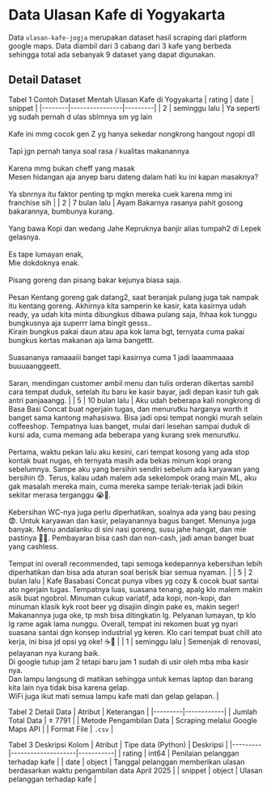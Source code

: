 # Data Ulasan Kafe di Yogyakarta
Data `ulasan-kafe-jogja` merupakan dataset hasil scraping dari platform google maps. Data diambil dari 3 cabang dari 3 kafe yang berbeda sehingga total ada sebanyak 9 dataset yang dapat digunakan.

## Detail Dataset
Tabel 1 Contoh Dataset Mentah Ulasan Kafe di Yogyakarta
| rating | date           | snippet |
|--------|----------------|---------|
| 2      | seminggu lalu  | Ya seperti yg sudah pernah d ulas sblmnya sm yg lain<br><br>Kafe ini mmg cocok gen Z yg hanya sekedar nongkrong hangout ngopi dll<br><br>Tapi jgn pernah tanya soal rasa / kualitas makanannya<br><br>Karena mmg bukan cheff yang masak<br>Mesen hidangan aja anyep baru dateng dalam hati ku ini kapan masaknya?<br><br>Ya sbnrnya itu faktor penting tp mgkn mereka cuek karena mmg ini franchise sih |
| 2      | 7 bulan lalu   | Ayam Bakarnya rasanya pahit gosong bakarannya, bumbunya kurang.<br><br>Yang bawa Kopi dan wedang Jahe Kepruknya banjir alias tumpah2 di Lepek gelasnya.<br><br>Es tape lumayan enak,<br>Mie dokdoknya enak.<br><br>Pisang goreng dan pisang bakar kejunya biasa saja.<br><br>Pesan Kentang goreng gak datang2, saat beranjak pulang juga tak nampak itu kentang goreng. Akhirnya kita samperin ke kasir, kata kasirnya udah ready, ya udah kita minta dibungkus dibawa pulang saja, lhhaa kok tunggu bungkusnya aja superrr lama bingit gesss..<br>Kirain bungkus pakai daun atau apa kok lama bgt, ternyata cuma pakai bungkus kertas makanan aja lama bangettt.<br><br>Suasananya ramaaaiii banget tapi kasirnya cuma 1 jadi laaammaaaa buuuaanggeett.<br><br>Saran, mendingan customer ambil menu dan tulis orderan dikertas sambil cara tempat duduk, setelah itu baru ke kasir bayar, jadi depan kasir tuh gak antri panjaaangg. |
| 5      | 10 bulan lalu  | Aku udah beberapa kali nongkrong di Basa Basi Concat buat ngerjain tugas, dan menurutku harganya worth it banget sama kantong mahasiswa. Bisa jadi opsi tempat nongki murah selain coffeeshop. Tempatnya luas banget, mulai dari lesehan sampai duduk di kursi ada, cuma memang ada beberapa yang kurang srek menurutku.<br><br>Pertama, waktu pekan lalu aku kesini, cari tempat kosong yang ada stop kontak buat nugas, eh ternyata masih ada bekas minum kopi orang sebelumnya. Sampe aku yang bersihin sendiri sebelum ada karyawan yang bersihin 😓. Terus, kalau udah malem ada sekelompok orang main ML, aku gak masalah mereka main, cuma mereka sampe teriak-teriak jadi bikin sekitar merasa terganggu 😭🙏.<br><br>Kebersihan WC-nya juga perlu diperhatikan, soalnya ada yang bau pesing 😨. Untuk karyawan dan kasir, pelayanannya bagus banget. Menunya juga banyak. Menu andalanku di sini nasi goreng, susu jahe hangat, dan mie pastinya 👍🏼. Pembayaran bisa cash dan non-cash, jadi aman banget buat yang cashless.<br><br>Tempat ini overall recommended, tapi semoga kedepannya kebersihan lebih diperhatikan dan bisa ada aturan soal berisik biar semua nyaman. |
| 5      | 2 bulan lalu   | Kafe Basabasi Concat punya vibes yg cozy & cocok buat santai ato ngerjain tugas. Tempatnya luas, suasana tenang, apalg klo malem makin asik buat ngobrol. Minuman cukup variatif, ada kopi, non-kopi, dan minuman klasik kyk root beer yg disajiin dingin pake es, makin seger! Makanannya juga oke, tp msh bisa ditingkatin lg. Pelyanan lumayan, tp klo lg rame agak lama nunggu. Overall, tempat ini rekomen buat yg nyari suasana santai dgn konsep industrial yg keren. Klo cari tempat buat chill ato kerja, ini bisa jd opsi yg oke! ☕🍻 |
| 1      | seminggu lalu  | Semenjak di renovasi, pelayanan nya kurang baik.<br>Di google tutup jam 2 tetapi baru jam 1 sudah di usir oleh mba mba kasir nya.<br>Dan lampu langsung di matikan sehingga untuk kemas laptop dan barang kita lain nya tidak bisa karena gelap.<br>WiFi juga ikut mati semua lampu kafe mati dan gelap gelapan. |

Tabel 2 Detail Data
| Atribut | Keterangan |
|---------|------------|
| Jumlah Total Data | ± 7791 |
| Metode Pengambilan Data | Scraping melalui Google Maps API |
| Format File | `.csv` |

Tabel 3 Deskripsi Kolom
| Atribut | Tipe data (Python) | Deskripsi |
|---------|--------------------|-----------|
| rating  | int64              | Penilaian pelanggan terhadap kafe |
| date    | object             | Tanggal pelanggan memberikan ulasan berdasarkan waktu pengambilan data April 2025 |
| snippet | object             | Ulasan pelanggan terhadap kafe |